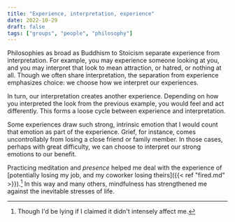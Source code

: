 ```yaml
---
title: "Experience, interpretation, experience"
date: 2022-10-29
draft: false
tags: ["groups", "people", "philosophy"]
---
```

Philosophies as broad as Buddhism to Stoicism separate experience from interpretation. For example, you may experience someone looking at you, and you may interpret that look to mean attraction, or hatred, or nothing at all. Though we often share interpretation, the separation from experience emphasizes choice: we choose how we interpret our experiences.

In turn, our interpretation creates another experience. Depending on how you interpreted the look from the previous example, you would feel and act differently. This forms a loose cycle between experience and interpretation.

Some experiences draw such strong, intrinsic emotion that I would count that emotion as part of the experience. Grief, for instance, comes uncontrollably from losing a close friend or family member. In those cases, perhaps with great difficulty, we can choose to interpret our strong emotions to our benefit.

Practicing meditation and _presence_ helped me deal with the experience of [potentially losing my job, and my coworker losing theirs]({{< ref "fired.md" >}}).[^1] In this way and many others, mindfulness has strengthened me against the inevitable stresses of life.
[^1]: Though I'd be lying if I claimed it didn't intensely affect me. 